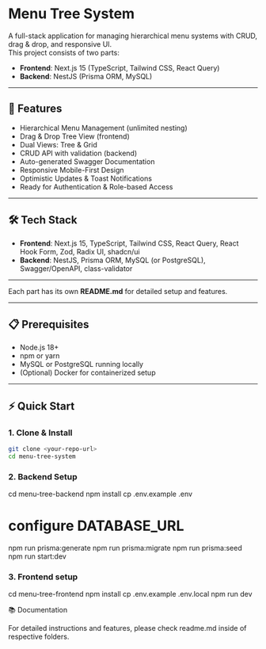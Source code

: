 # Menu Tree System

A full-stack application for managing hierarchical menu systems with CRUD, drag & drop, and responsive UI.  
This project consists of two parts:

- **Frontend**: Next.js 15 (TypeScript, Tailwind CSS, React Query)
- **Backend**: NestJS (Prisma ORM, MySQL)

---

## 🚀 Features

- Hierarchical Menu Management (unlimited nesting)
- Drag & Drop Tree View (frontend)
- Dual Views: Tree & Grid
- CRUD API with validation (backend)
- Auto-generated Swagger Documentation
- Responsive Mobile-First Design
- Optimistic Updates & Toast Notifications
- Ready for Authentication & Role-based Access

---

## 🛠️ Tech Stack

- **Frontend**: Next.js 15, TypeScript, Tailwind CSS, React Query, React Hook Form, Zod, Radix UI, shadcn/ui  
- **Backend**: NestJS, Prisma ORM, MySQL (or PostgreSQL), Swagger/OpenAPI, class-validator

---

Each part has its own **README.md** for detailed setup and features.

---

## 📋 Prerequisites

- Node.js 18+
- npm or yarn
- MySQL or PostgreSQL running locally
- (Optional) Docker for containerized setup

---

## ⚡ Quick Start

### 1. Clone & Install
```bash
git clone <your-repo-url>
cd menu-tree-system
```

### 2. Backend Setup
cd menu-tree-backend
npm install
cp .env.example .env
# configure DATABASE_URL
npm run prisma:generate
npm run prisma:migrate
npm run prisma:seed
npm run start:dev

### 3. Frontend setup
cd menu-tree-frontend
npm install
cp .env.example .env.local
npm run dev

📚 Documentation

For detailed instructions and features, please check readme.md inside of respective folders.
